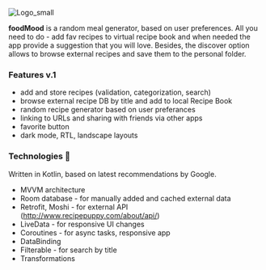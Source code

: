 ![Logo_small](https://user-images.githubusercontent.com/52376789/90369822-0fda9480-e075-11ea-8c88-20f9de9d4046.png)

**foodMood** is a random meal generator, based on user preferences. 
All you need to do - add fav recipes to virtual recipe book and when needed the app provide a suggestion that you will love. 
Besides, the discover option allows to browse external recipes and save them to the personal folder.

### Features v.1
* add and store recipes (validation, categorization, search)
* browse external recipe DB by title and add to local Recipe Book
* random recipe generator based on user preferances
* linking to URLs and sharing with friends via other apps
* favorite button
* dark mode, RTL, landscape layouts


### Technologies :rocket:
Written in Kotlin, based on latest recommendations by Google.
* MVVM architecture
* Room database - for manually added and cached external data
* Retrofit, Moshi - for external API (http://www.recipepuppy.com/about/api/)
* LiveData - for responsive UI changes
* Coroutines  - for async tasks, responsive app
* DataBinding
* Filterable - for search by title
* Transformations
